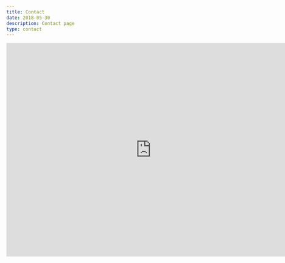 ```yaml
---
title: Contact
date: 2018-05-30
description: Contact page
type: contact
---
```


<iframe src="https://docs.google.com/spreadsheet/embeddedform?formkey=dHNQM04teXFUVFhxNzdRekRaN01ibkE6MQ" width="760" height="560" frameborder="0" marginheight="0" marginwidth="0">Loading...</iframe>
